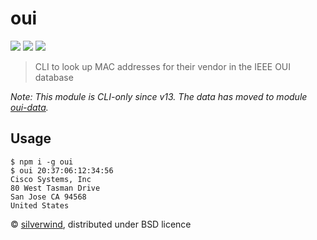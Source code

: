 # oui
[![](https://img.shields.io/npm/v/oui.svg?style=flat)](https://www.npmjs.org/package/oui) [![](https://img.shields.io/npm/dm/oui.svg)](https://www.npmjs.org/package/oui) [![](https://packagephobia.com/badge?p=oui)](https://packagephobia.com/result?p=oui)
> CLI to look up MAC addresses for their vendor in the IEEE OUI database

*Note: This module is CLI-only since v13. The data has moved to module [oui-data](https://github.com/silverwind/oui-data).*

## Usage
```console
$ npm i -g oui
$ oui 20:37:06:12:34:56
Cisco Systems, Inc
80 West Tasman Drive
San Jose CA 94568
United States
```

© [silverwind](https://github.com/silverwind), distributed under BSD licence
